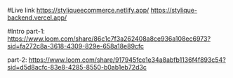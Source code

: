 #Live link
https://styliqueecommerce.netlify.app/
https://stylique-backend.vercel.app/

#Intro
part-1:
https://www.loom.com/share/86c1c7f3a262408a8ce936a108ec6973?sid=fa272c8a-3618-4309-829e-658a18e89cfc

part-2:
https://www.loom.com/share/917945fce1e34a8abfb1136f4f893c54?sid=d5d8acfc-83e8-4285-8550-b0ab1eb72d3c
